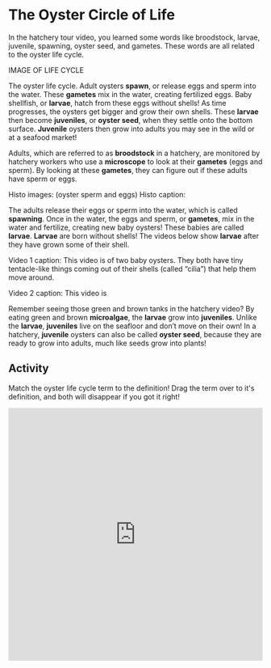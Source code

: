 # The Oyster Circle of Life

In the hatchery tour video, you learned some words like broodstock, larvae, juvenile, spawning, oyster seed, and gametes. These words are all related to the oyster life cycle. 


IMAGE OF LIFE CYCLE

The oyster life cycle. Adult oysters **spawn**, or release eggs and sperm into the water. These **gametes** mix in the water, creating fertilized eggs. Baby shellfish, or **larvae**, hatch from these eggs without shells! As time progresses, the oysters get bigger and grow their own shells. These **larvae** then become **juveniles**, or **oyster seed**, when they settle onto the bottom surface. **Juvenile** oysters then grow into adults you may see in the wild or at a seafood market!

Adults, which are referred to as **broodstock** in a hatchery, are monitored by hatchery workers who use a **microscope** to look at their **gametes** (eggs and sperm). By looking at these **gametes**, they can figure out if these adults have sperm or eggs. 

Histo images: (oyster sperm and eggs) 
Histo caption: 

The adults release their eggs or sperm into the water, which is called **spawning**. Once in the water, the eggs and sperm, or **gametes**, mix in the water and fertilize, creating new baby oysters! These babies are called **larvae**. **Larvae** are born without shells! The videos below show **larvae** after they have grown some of their shell. 

Video 1 caption:
This video is of two baby oysters. They both have tiny tentacle-like things coming out of their shells (called “cilia”) that help them move around. 

Video 2 caption:
This video is 

Remember seeing those green and brown tanks in the hatchery video? By eating green and brown **microalgae**, the **larvae** grow into **juveniles**. Unlike the **larvae**, **juveniles** live on the seafloor and don’t move on their own! In a hatchery, **juvenile** oysters can also be called **oyster seed**, because they are ready to grow into adults, much like seeds grow into plants!  

## Activity
Match the oyster life cycle term to the definition! Drag the term over to it's definition, and both will disappear if you got it right! 

<iframe src="https://quizlet.com/596126121/match/embed?i=7b38g&x=1jj1" height="500" width="100%" style="border:0"> 
</iframe>
